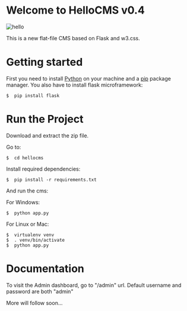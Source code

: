 # Welcome to HelloCMS v0.4

![hello](https://cloud.githubusercontent.com/assets/26502453/24767497/6da93042-1aff-11e7-9b96-bc3a01b49eab.JPG)

This is a new flat-file CMS based on Flask and w3.css.

# Getting started

First you need to install [Python](https://www.python.org/downloads/) on your machine and a [pip](https://pip.pypa.io/en/stable/installing/) package manager.
You also have to install flask microframework:

```
$  pip install flask
```

# Run the Project

Download and extract the zip file.

Go to:
```
$  cd hellocms
```
Install required dependencies:
```
$  pip install -r requirements.txt
```
And run the cms:

For Windows:
```
$  python app.py
```
For Linux or Mac:
```
$  virtualenv venv
$  . venv/bin/activate
$  python app.py
```

# Documentation

To visit the Admin dashboard, go to "/admin" url.
Default username and password are both "admin"

More will follow soon...

